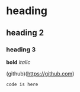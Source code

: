 # heading
## heading 2
### heading 3

**bold**
*italic*

(github)(https://github.com)

```
code is here
```

